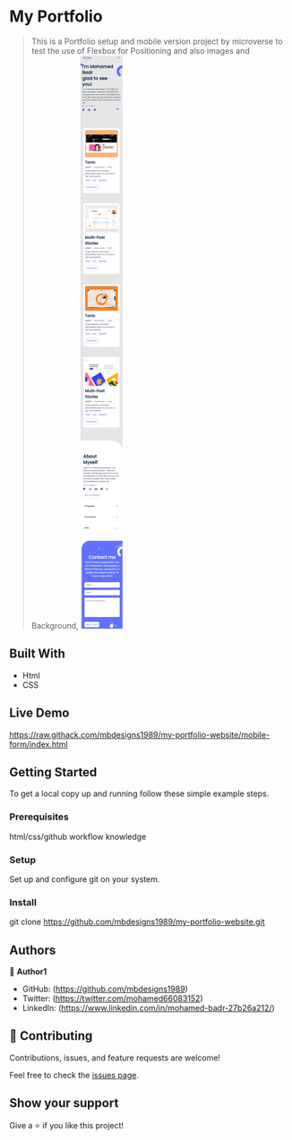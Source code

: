 
# My Portfolio

> This is a Portfolio setup and mobile version  project by microverse to test the use of Flexbox for Positioning and also images and Background,
![portfolio](./images/my-portfolio.jpg)


## Built With

- Html
- CSS
## Live Demo

https://raw.githack.com/mbdesigns1989/my-portfolio-website/mobile-form/index.html
## Getting Started

To get a local copy up and running follow these simple example steps.

### Prerequisites
html/css/github workflow knowledge  

### Setup 
Set up and configure git on your system. 

### Install

git clone  https://github.com/mbdesigns1989/my-portfolio-website.git

## Authors

👤 **Author1**

- GitHub: (https://github.com/mbdesigns1989)
- Twitter: (https://twitter.com/mohamed66083152)
- LinkedIn: (https://www.linkedin.com/in/mohamed-badr-27b26a212/)

## 🤝 Contributing

Contributions, issues, and feature requests are welcome!

Feel free to check the [issues page](../../issues/).

## Show your support

Give a ⭐️ if you like this project!
